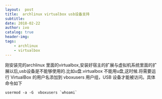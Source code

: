 ```yaml
---
layout:  post
title:  archlinux virtualbox usb设备支持
subtitle: 
date: 2018-02-22
author: ivo
catalog: true
header-img:
tags:
    - archlinux
    - virtualbox
---
```

刚安装完的archlinux 里面的virtualbox,安装好宿主的扩展与虚拟机系统里面的扩展以后,usb设备是不能够使用的.比如u盘.virtualbox 不能用u盘,这时候.将需要运行 VirtualBox 的用户名添加到 vboxusers 用户组，USB 设备才能被访问。具体命令如下
```	
usermod -a -G  vboxusers `whoami`
```
